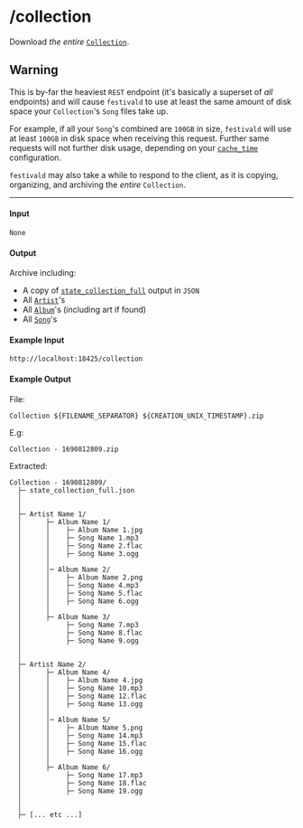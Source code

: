 # /collection
Download _the entire_ [`Collection`](../common-objects/collection.md).

## Warning
This is by-far the heaviest `REST` endpoint (it's basically a superset of _all_ endpoints) and will cause `festivald` to use at least the same amount of disk space your `Collection`'s `Song` files take up.

For example, if all your `Song`'s combined are `100GB` in size, `festivald` will use at least `100GB` in disk space when receiving this request. Further same requests will not further disk usage, depending on your [`cache_time`](../config.md) configuration.

`festivald` may also take a while to respond to the client, as it is copying, organizing, and archiving the _entire_ `Collection`.

---

#### Input
`None`

#### Output

Archive including:
- A copy of [`state_collection_full`](../json-rpc/state-retrieval/state_collection_full.md) output in `JSON`
- All [`Artist`](../common-objects/artist.md)'s
- All [`Album`](../common-objects/album.md)'s (including art if found)
- All [`Song`](../common-objects/song.md)'s

#### Example Input
```http
http://localhost:18425/collection
```

#### Example Output
File:
```plaintext
Collection ${FILENAME_SEPARATOR} ${CREATION_UNIX_TIMESTAMP}.zip
```
E.g:
```plaintext
Collection - 1690812809.zip
```

Extracted:
```plaintext
Collection - 1690812809/
  ├─ state_collection_full.json
  │
  │
  ├─ Artist Name 1/
  │      ├─ Album Name 1/
  │      │    ├─ Album Name 1.jpg
  │      │    ├─ Song Name 1.mp3
  │      │    ├─ Song Name 2.flac
  │      │    ├─ Song Name 3.ogg
  │      │
  │      │─ Album Name 2/
  │      │    ├─ Album Name 2.png
  │      │    ├─ Song Name 4.mp3
  │      │    ├─ Song Name 5.flac
  │      │    ├─ Song Name 6.ogg
  │      │
  │      ├─ Album Name 3/
  │           ├─ Song Name 7.mp3
  │           ├─ Song Name 8.flac
  │           ├─ Song Name 9.ogg
  │
  │
  ├─ Artist Name 2/
  │      ├─ Album Name 4/
  │      │    ├─ Album Name 4.jpg
  │      │    ├─ Song Name 10.mp3
  │      │    ├─ Song Name 12.flac
  │      │    ├─ Song Name 13.ogg
  │      │
  │      │─ Album Name 5/
  │      │    ├─ Album Name 5.png
  │      │    ├─ Song Name 14.mp3
  │      │    ├─ Song Name 15.flac
  │      │    ├─ Song Name 16.ogg
  │      │
  │      ├─ Album Name 6/
  │           ├─ Song Name 17.mp3
  │           ├─ Song Name 18.flac
  │           ├─ Song Name 19.ogg
  │
  │
  ├─ [... etc ...]
```
